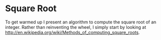 Square Root
===========
To get warmed up I present an algorithm to compute the square root of an integer. Rather than reinventing the wheel, I simply start by looking at http://en.wikipedia.org/wiki/Methods_of_computing_square_roots.
